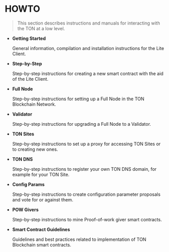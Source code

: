 # HOWTO

> This section describes instructions and manuals for interacting with the TON at a low level.


* **Getting Started**

  General information, compilation and installation instructions for the Lite Client.

* **Step-by-Step**

  Step-by-step instructions for creating a new smart contract with the aid of the Lite Client.

* **Full Node**

  Step-by-step instructions for setting up a Full Node in the TON Blockchain Network.

* **Validator**

  Step-by-step instructions for upgrading a Full Node to a Validator.

* **TON Sites**

  Step-by-step instructions to set up a proxy for accessing TON Sites or to creating new ones.

* **TON DNS**

  Step-by-step instructions to register your own TON DNS domain, for example for your TON Site.

* **Config Params**

  Step-by-step instructions to create configuration parameter proposals and vote for or against them.

* **POW Givers**
  
  Step-by-step instructions to mine Proof-of-work giver smart contracts.

* **Smart Contract Guidelines**

  Guidelines and best practices related to implementation of TON Blockchain smart contracts.
